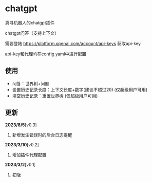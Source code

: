 # chatgpt

真寻机器人的chatgpt插件

chatgpt问答（支持上下文）

需要登陆 https://platform.openai.com/account/api-keys 获取api-key

api-key和代理均在config.yaml中进行配置

## 使用

- 问答：世界树+问题
- 设置历史记录长度：上下文长度+数字(建议不超过20) (仅超级用户可用)
- 清空历史记录：重置世界树 (仅超级用户可用)

## 更新

**2023/8/5**[v0.3]

1. 新增发生错误时的后台日志提醒

**2023/3/10**[v0.2]

1. 增加插件代理配置

**2023/3/2**[v0.1]

1. 初版

